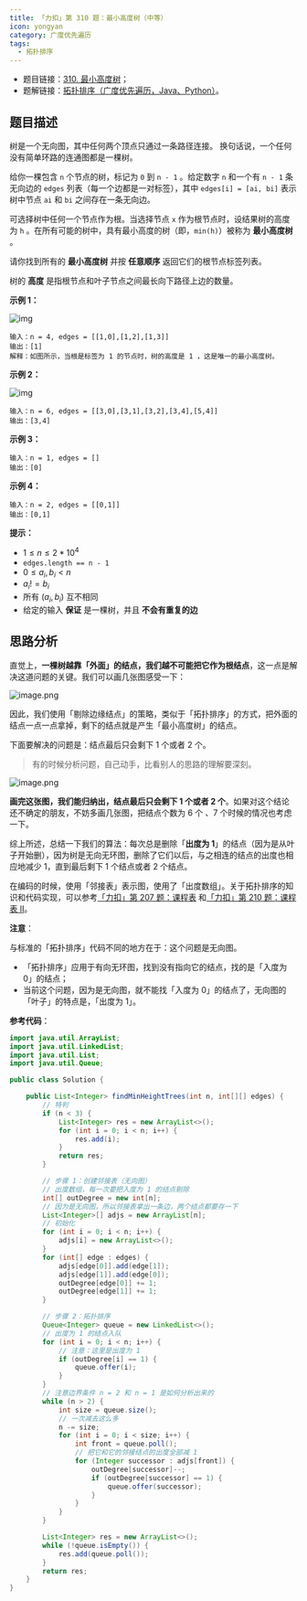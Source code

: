 ```yaml
---
title: 「力扣」第 310 题：最小高度树（中等）
icon: yongyan
category: 广度优先遍历
tags:
  - 拓扑排序
---
```


- 题目链接：[310. 最小高度树](https://leetcode-cn.com/problems/minimum-height-trees/)；
- 题解链接：[拓扑排序（广度优先遍历，Java、Python）](https://leetcode-cn.com/problems/minimum-height-trees/solution/tan-xin-fa-gen-ju-tuo-bu-pai-xu-de-si-lu-python-da/)。

## 题目描述

树是一个无向图，其中任何两个顶点只通过一条路径连接。 换句话说，一个任何没有简单环路的连通图都是一棵树。

给你一棵包含 `n` 个节点的树，标记为 `0` 到 `n - 1` 。给定数字 `n` 和一个有 `n - 1` 条无向边的 `edges` 列表（每一个边都是一对标签），其中 `edges[i] = [ai, bi]` 表示树中节点 `ai` 和 `bi` 之间存在一条无向边。

可选择树中任何一个节点作为根。当选择节点 `x` 作为根节点时，设结果树的高度为 `h` 。在所有可能的树中，具有最小高度的树（即，`min(h)`）被称为 **最小高度树** 。

请你找到所有的 **最小高度树** 并按 **任意顺序** 返回它们的根节点标签列表。

树的 **高度** 是指根节点和叶子节点之间最长向下路径上边的数量。

**示例 1：**

![img](https://assets.leetcode.com/uploads/2020/09/01/e1.jpg)

```
输入：n = 4, edges = [[1,0],[1,2],[1,3]]
输出：[1]
解释：如图所示，当根是标签为 1 的节点时，树的高度是 1 ，这是唯一的最小高度树。
```

**示例 2：**

![img](https://assets.leetcode.com/uploads/2020/09/01/e2.jpg)

```
输入：n = 6, edges = [[3,0],[3,1],[3,2],[3,4],[5,4]]
输出：[3,4]
```

**示例 3：**

```
输入：n = 1, edges = []
输出：[0]
```

**示例 4：**

```
输入：n = 2, edges = [[0,1]]
输出：[0,1]
```

**提示：**

- $1 \le n \le 2 * 10^4$
- `edges.length == n - 1`
- $0 \le a_i, b_i < n$
- $a_i != b_i$
- 所有 $(a_i, b_i)$ 互不相同
- 给定的输入 **保证** 是一棵树，并且 **不会有重复的边**

## 思路分析

直觉上，**一棵树越靠「外面」的结点，我们越不可能把它作为根结点**，这一点是解决这道问题的关键。我们可以画几张图感受一下：

![image.png](https://pic.leetcode-cn.com/63f5a0f0118b4314b03c2e97264fd12af14c9f104fe96583239e486c324450bd-image.png)

因此，我们使用「剔除边缘结点」的策略，类似于「拓扑排序」的方式，把外面的结点一点一点拿掉，剩下的结点就是产生「最小高度树」的结点。

下面要解决的问题是：结点最后只会剩下 1 个或者 2 个。

> 有的时候分析问题，自己动手，比看别人的思路的理解要深刻。

![image.png](https://pic.leetcode-cn.com/53e7c6f6854eda2dadf4b37ddcb3161b5e141fe7dbb4268fd213cf7d97561a56-image.png)


**画完这张图，我们能归纳出，结点最后只会剩下 1 个或者 2 个**。如果对这个结论还不确定的朋友，不妨多画几张图，把结点个数为 6 个 、7 个时候的情况也考虑一下。

综上所述，总结一下我们的算法：每次总是删除「**出度为 1**」的结点（因为是从叶子开始删），因为树是无向无环图，删除了它们以后，与之相连的结点的出度也相应地减少 1，直到最后剩下 1 个结点或者 2 个结点。

在编码的时候，使用「邻接表」表示图，使用了「出度数组」。关于拓扑排序的知识和代码实现，可以参考[「力扣」第 207 题：课程表](https://leetcode-cn.com/problems/course-schedule/) 和[「力扣」第 210 题：课程表 II](https://leetcode-cn.com/problems/course-schedule-ii/)。

**注意**：


与标准的「拓扑排序」代码不同的地方在于：这个问题是无向图。

+ 「拓扑排序」应用于有向无环图，找到没有指向它的结点，找的是「入度为 $0$」的结点；
+ 当前这个问题，因为是无向图，就不能找「入度为 $0$」的结点了，无向图的「叶子」的特点是，「出度为 $1$」。


**参考代码**：

```java
import java.util.ArrayList;
import java.util.LinkedList;
import java.util.List;
import java.util.Queue;

public class Solution {

    public List<Integer> findMinHeightTrees(int n, int[][] edges) {
        // 特判
        if (n < 3) {
            List<Integer> res = new ArrayList<>();
            for (int i = 0; i < n; i++) {
                res.add(i);
            }
            return res;
        }

        // 步骤 1：创建邻接表（无向图）
        // 出度数组，每一次要把入度为 1 的结点剔除
        int[] outDegree = new int[n];
        // 因为是无向图，所以邻接表拿出一条边，两个结点都要存一下
        List<Integer>[] adjs = new ArrayList[n];
        // 初始化
        for (int i = 0; i < n; i++) {
            adjs[i] = new ArrayList<>();
        }
        for (int[] edge : edges) {
            adjs[edge[0]].add(edge[1]);
            adjs[edge[1]].add(edge[0]);
            outDegree[edge[0]] += 1;
            outDegree[edge[1]] += 1;
        }

        // 步骤 2：拓扑排序
        Queue<Integer> queue = new LinkedList<>();
        // 出度为 1 的结点入队
        for (int i = 0; i < n; i++) {
            // 注意：这里是出度为 1
            if (outDegree[i] == 1) {
                queue.offer(i);
            }
        }
        // 注意边界条件 n = 2 和 n = 1 是如何分析出来的
        while (n > 2) {
            int size = queue.size();
            // 一次减去这么多
            n -= size;
            for (int i = 0; i < size; i++) {
                int front = queue.poll();
                // 把它和它的邻接结点的出度全部减 1
                for (Integer successor : adjs[front]) {
                    outDegree[successor]--;
                    if (outDegree[successor] == 1) {
                        queue.offer(successor);
                    }
                }
            }
        }

        List<Integer> res = new ArrayList<>();
        while (!queue.isEmpty()) {
            res.add(queue.poll());
        }
        return res;
    }
}
```



